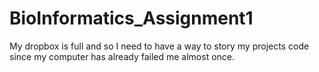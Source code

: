 # BioInformatics_Assignment1

My dropbox is full and so I need to have a way to story my projects code since my computer has already failed me almost once. 
